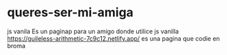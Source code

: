 # queres-ser-mi-amiga
js vanila
Es un paginap para un amigo donde utilice js vanilla 
https://guileless-arithmetic-7c9c12.netlify.app/
es una pagina que codie en broma
